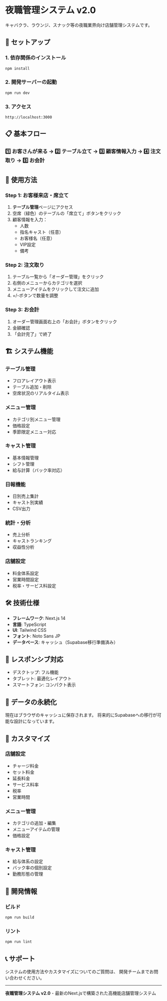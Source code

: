 # 夜職管理システム v2.0

キャバクラ、ラウンジ、スナック等の夜職業界向け店舗管理システムです。

## 🚀 セットアップ

### 1. 依存関係のインストール
```bash
npm install
```

### 2. 開発サーバーの起動
```bash
npm run dev
```

### 3. アクセス
```
http://localhost:3000
```

## 📋 基本フロー

### 1️⃣ お客さんが来る → 2️⃣ テーブル立て → 3️⃣ 顧客情報入力 → 4️⃣ 注文取り → 5️⃣ お会計

## 🎯 使用方法

### Step 1: お客様来店・席立て
1. **テーブル管理**ページにアクセス
2. 空席（緑色）のテーブルの「席立て」ボタンをクリック
3. 顧客情報を入力：
   - 人数
   - 指名キャスト（任意）
   - お客様名（任意）
   - VIP設定
   - 備考

### Step 2: 注文取り
1. テーブル一覧から「オーダー管理」をクリック
2. 右側のメニューからカテゴリを選択
3. メニューアイテムをクリックして注文に追加
4. +/-ボタンで数量を調整

### Step 3: お会計
1. オーダー管理画面右上の「お会計」ボタンをクリック
2. 金額確認
3. 「会計完了」で終了

## 🏗️ システム機能

### テーブル管理
- フロアレイアウト表示
- テーブル追加・削除
- 空席状況のリアルタイム表示

### メニュー管理
- カテゴリ別メニュー管理
- 価格設定
- 季節限定メニュー対応

### キャスト管理
- 基本情報管理
- シフト管理
- 給与計算（バック率対応）

### 日報機能
- 日別売上集計
- キャスト別実績
- CSV出力

### 統計・分析
- 売上分析
- キャストランキング
- 収益性分析

### 店舗設定
- 料金体系設定
- 営業時間設定
- 税率・サービス料設定

## 🛠️ 技術仕様

- **フレームワーク**: Next.js 14
- **言語**: TypeScript
- **UI**: Tailwind CSS
- **フォント**: Noto Sans JP
- **データベース**: キャッシュ（Supabase移行準備済み）

## 📱 レスポンシブ対応

- デスクトップ: フル機能
- タブレット: 最適化レイアウト
- スマートフォン: コンパクト表示

## 🔄 データの永続化

現在はブラウザのキャッシュに保存されます。
将来的にSupabaseへの移行が可能な設計になっています。

## 🎨 カスタマイズ

### 店舗設定
- チャージ料金
- セット料金
- 延長料金
- サービス料率
- 税率
- 営業時間

### メニュー管理
- カテゴリの追加・編集
- メニューアイテムの管理
- 価格設定

### キャスト管理
- 給与体系の設定
- バック率の個別設定
- 勤務形態の管理

## 🚧 開発情報

### ビルド
```bash
npm run build
```

### リント
```bash
npm run lint
```

## 📞 サポート

システムの使用方法やカスタマイズについてのご質問は、
開発チームまでお問い合わせください。

---

**夜職管理システム v2.0** - 最新のNext.jsで構築された高機能店舗管理システム 